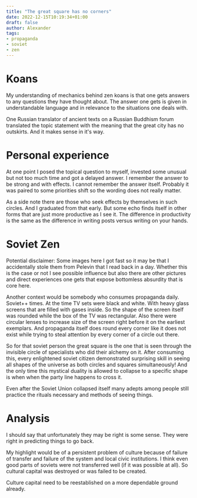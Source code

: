 ```yaml
---
title: "The great square has no corners"
date: 2022-12-15T10:19:34+01:00
draft: false
author: Alexander
tags:
- propaganda
- soviet
- zen
---
```


# Koans

My understanding of mechanics behind zen koans is that one gets answers to any questions they have thought about.
The answer one gets is given in understandable language and in relevance to the situations one deals with.

One Russian translator of ancient texts on a Russian Buddhism forum translated the topic statement with the meaning
that the great city has no outskirts.
And it makes sense in it's way.

# Personal experience

At one point I posed the topical question to myself, invested some unusual but not too much time
and got a delayed answer.
I remember the answer to be strong and with effects.
I cannot remember the answer itself.
Probably it was paired to some priorities shift so the wording does not really matter.

As a side note there are those who seek effects by themselves in such circles.
And I graduated from that early.
But some echo finds itself in other forms that are just more productive as I see it.
The difference in productivity is the same as the difference in writing posts versus writing on your hands.

# Soviet Zen

Potential disclaimer: Some images here I got fast so it may be that I accidentally stole them from Pelevin that I read back in a day.
Whether this is the case or not I see possible influence but also there are other pictures and direct
experiences one gets that expose bottomless absurdity that is core here.

Another context would be somebody who consumes propaganda daily.
Soviet++ times.
At the time TV sets were black and white.
With heavy glass screens that are filled with gases inside.
So the shape of the screen itself was rounded while the box of the TV was rectangular.
Also there were circular lenses to increase size of the screen right before it on the earliest exemplars.
And propaganda itself does round every corner like it does not exist
while trying to steal attention by every corner of a circle out there.

So for that soviet person the great square is the one that is seen through
the invisible circle of specialists who did their alchemy on it.
After consuming this, every enlightened soviet citizen demonstrated surprising skill in seeing all
shapes of the universe as both circles and squares simultaneously!
And the only time this mystical duality is allowed to collapse to a specific shape is
when when the party line happens to cross it.

Even after the Soviet Union collapsed itself many adepts among people still practice
the rituals necessary and methods of seeing things.

# Analysis

I should say that unfortunately they may be right is some sense.
They were right in predicting things to go back.

My highlight would be of a persistent problem of culture because of failure of transfer
and failure of the system and local civic institutions.
I think even good parts of soviets were not transferred well (if it was possible at all).
So cultural capital was destroyed or was failed to be created.

Culture capital need to be reestablished on a more dependable ground already.
